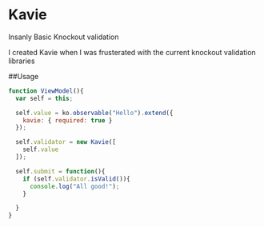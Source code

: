 # Kavie
Insanly Basic Knockout validation


I created Kavie when I was frusterated with the current knockout validation libraries


##Usage

```javascript
function ViewModel(){
  var self = this;

  self.value = ko.observable("Hello").extend({
    kavie: { required: true }
  });

  self.validator = new Kavie([
    self.value
  ]);

  self.submit = function(){
    if (self.validator.isValid()){
      console.log("All good!");
    }

  }
}
```
